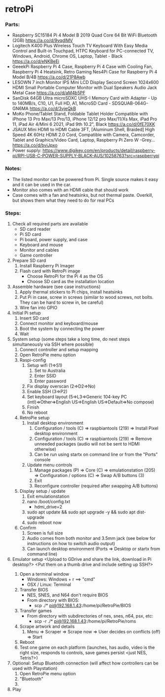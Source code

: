 # retroPi

### Parts:
- Raspberry SC15184 Pi 4 Model B 2019 Quad Core 64 Bit WiFi Bluetooth (2GB) https://a.co/d/9vqdlMV
- Logitech K400 Plus Wireless Touch TV Keyboard With Easy Media Control and Built-in Touchpad, HTPC Keyboard for PC-connected TV, Windows, Android, Chrome OS, Laptop, Tablet - Black https://a.co/d/eNKBeEi
- GeeekPi Raspberry Pi 4 Case, Raspberry Pi 4 Case with Cooling Fan, Raspberry Pi 4 Heatsink, Retro Gaming Nes4Pi Case for Raspberry Pi 4 Model B/4B https://a.co/d/21P8Awb
- LESOWN 7 inch Monitor IPS Mini LCD Display Second Screen 1024x600 HDMI Small Portable Computer Monitor with Dual Speakers Audio Jack Metal Case https://a.co/d/aM4b5PF
- SanDisk 64GB Ultra microSDXC UHS-I Memory Card with Adapter - Up to 140MB/s, C10, U1, Full HD, A1, MicroSD Card - SDSQUAB-064G-GN6MA https://a.co/d/3vjeQkB
- MoKo Phone/Tablet Stand, Foldable Tablet Holder Compatible with iPhone 13 Pro Max/13 Pro/13, iPhone 12/12 pro Max/11/Xs Max, iPad Pro 11, iPad Air 4/Mini 6 2021, iPad 9th 10.2", Black https://a.co/d/0fE70XK
- JSAUX Mini HDMI to HDMI Cable 3FT, [Aluminum Shell, Braided] High Speed 4K 60Hz HDMI 2.0 Cord, Compatible with Camera, Camcorder, Tablet and Graphics/Video Card, Laptop, Raspberry Pi Zero W -Grey… https://a.co/d/bviJpxo
- Power supply: https://www.digikey.com/en/products/detail/raspberry-pi/RPI-USB-C-POWER-SUPPLY-BLACK-AUS/10258763?src=raspberrypi

### Notes: 
- The listed monitor can be powered from Pi. Single source makes it easy and it can be used in the car.
- Monitor also comes with an HDMI cable that should work
- Case comes with a fan and heatsinks, but not thermal paste. Overkill, but shows them what they need to do for real PCs

### Steps:
1. Check all required parts are available
	- SD card reader
	- Pi SD card
	- Pi board, power supply, and case
	- Keyboard and mouse
	- Monitor and cables
	- Game controller
2. Prepare SD  card
	1. Install Raspberry Pi Imager
	2. Flash card with RetroPi image
		- Choose RetroPi for the Pi 4 as the OS
		- Choose SD card as the installation location
3. Assemble hardware (see case instructions)
	1. Apply thermal stickers to Pi chips, install heatsinks
	2. Put Pi in case, screw in screws (similar to wood screws, not bolts. They can be hard to screw in, be careful)
	3. Wire fan into GPIO 
4. Initial Pi setup
	1. Insert SD card
	2. Connect monitor and keyboard/mouse
	3. Boot the system by connecting the power
	4. Wait
5. System setup (some steps take a long time, do next steps simultaneously via SSH where possible)
	1. Connect controller and setup mapping
	2. Open RetroPie menu option
	3. Raspi-config
		1. Setup wifi (1=>S1)
			1. Set to Australia
			2. Enter SSID
			3. Enter password
		2. Fix display overscan (2=>D2=>No)
		3. Enable SSH (3=>P2)
		4. Set keyboard layout (5=>L3=>Generic 104-key PC (intl)=>Other=>English US=>English US=>Default=>No compose)
		5. Finish
		6. No reboot
	4. RetroPie setup
		1. Install desktop environment
			1. Configuration / tools (C) => raspbiantools (219) => Install Pixel desktop environment
			2. Configuration / tools (C) => raspbiantools (219) => Remove unneeded packages (audio will not be sent to HDMI otherwise)
			3. Can be run using startx on command line or from the "Ports" console
		2. Update menu controls
			1. Manage packages (P) => Core (C) => emulationstation (205) => Configuration / options (C) => Swap A/B buttons (3)
			2. Exit
			3. Reconfigure controller (required after swapping A/B buttons)
	5. Display setup / update
		1. Exit emulationstation
		2. nano /boot/config.txt
			- hdmi_drive=2
		3. sudo apt update && sudo apt upgrade -y && sudo apt dist-upgrade
		4. sudo reboot now
	6. Confirm
		1. Screen is full size
		2. Audio comes from both monitor and 3.5mm jack (see below for instructions on how to switch audio output)
		3. Can launch desktop environment (Ports => Desktop or startx from command line)
6. Emulator setup <need to write instructions for Windows> <Upload to GDrive and share the link, download in Pi desktop?> <Put them on a thumb drive and include setting up SSH?>
	1. Open a terminal window
		- Windows: Windows + r ==> "cmd"
		- OSX / Linux: Terminal
	2. Transfer BIOS
		- NES, SNES, and N64 don't require BIOS
		- From directory with BIOS:
			- scp ./* pi@192.168.1.43:/home/pi/RetroPie/BIOS
	3. Transfer games
		- From directory with subdirectories  of nes, snes, n64, psx, etc:
			- scp -r ./* pi@192.168.1.43:/home/pi/RetroPie/roms
	4. Scrape artwork and details
		1. Menu => Scraper =>  Scrape now => User decides on conflicts (off) => Start
	5. Reboot
	6. Test one game on each platform (launches, has audio, video is the right size, responds to controls, save games persist <just NES, Tetris?>)
7. Optional: Setup Bluetooth connection (will affect how controllers can be used with Playstation)
	1. Open RetroPie menu option
	2. "Bluetooth"
	3. <need to write instructions>
8. Play
